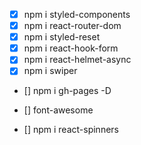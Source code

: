 - [x] npm i styled-components
- [x] npm i react-router-dom
- [x] npm i styled-reset
- [x] npm i react-hook-form
- [x] npm i react-helmet-async
- [x] npm i swiper

- [] npm i gh-pages -D

- [] font-awesome
- [] npm i react-spinners
